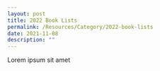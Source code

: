 ```yaml
---
layout: post
title: 2022 Book Lists
permalink: /Resources/Category/2022-book-lists
date: 2021-11-08
description: ""
---
```


Lorem ipsum sit amet
